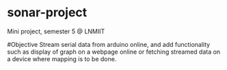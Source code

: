 # sonar-project
Mini project, semester 5 @ LNMIIT

#Objective
Stream serial data from arduino online, and add functionality such as display of graph on a webpage online or fetching streamed data on a device where mapping is to be done.
